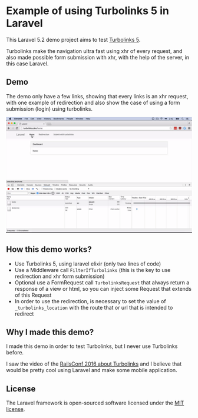 # Example of using Turbolinks 5 in Laravel

This Laravel 5.2 demo project aims to test [Turbolinks 5](https://github.com/turbolinks/turbolinks).

Turbolinks make the navigation ultra fast using xhr of every request, and also made possible form submission with xhr, with the help of the server, in this case Laravel.

## Demo

The demo only have a few links, showing that every links is an xhr request, with one example of redirection and also show the case of using a form submission (login) using turbolinks.

![Turbolinks](turbolinks.gif?raw=true "Turbolinks")

## How this demo works?

* Use Turbolinks 5, using laravel elixir (only two lines of code)
* Use a Middleware call `FilterIfTurbolinks` (this is the key to use redirection and xhr form submission)
* Optional use a FormRequest call `TurbolinksRequest` that always return a response of a view or html, so you can inject some Request that extends of this Request
* In order to use the redirection, is necessary to set the value of `_turbolinks_location` with the route that or url that is intended to redirect

## Why I made this demo?

I made this demo in order to test Turbolinks, but I never use Turbolinks before.

I saw the video of the [RailsConf 2016 about Turbolinks](https://www.youtube.com/watch?v=SWEts0rlezA) and I believe that would be pretty cool using Laravel and make some mobile application.

## License

The Laravel framework is open-sourced software licensed under the [MIT license](http://opensource.org/licenses/MIT).
